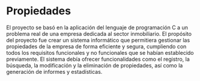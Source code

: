 # Propiedades
El proyecto se basó en la aplicación del lenguaje de programación C a un problema real de una empresa dedicada al sector inmobiliario. El propósito del proyecto fue crear un
sistema informático que permitiera gestionar las propiedades de la empresa de forma eficiente y segura, cumpliendo con todos los requisitos funcionales y no funcionales que se
habían establecido previamente. El sistema debía ofrecer funcionalidades como el registro, la búsqueda, la modificación y la eliminación de propiedades, así como la generación
de informes y estadísticas.
